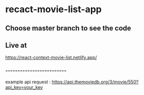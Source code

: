 # recact-movie-list-app

## Choose master branch to see the code

## Live at 
https://react-context-movie-list.netlify.app/


### -------------------------
example api request : https://api.themoviedb.org/3/movie/550?api_key=your_key
